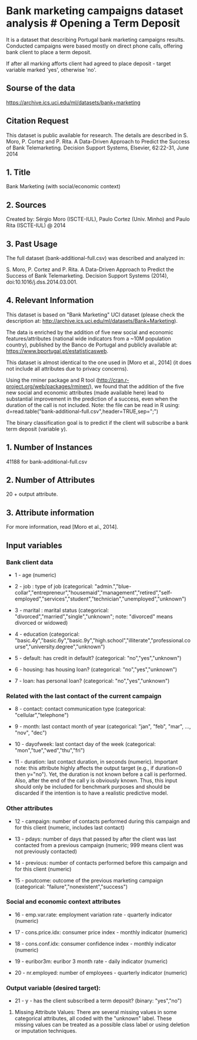# Bank marketing campaigns dataset analysis # Opening a Term Deposit

It is a dataset that describing Portugal bank marketing campaigns results.
Conducted campaigns were based mostly on direct phone calls, offering bank client to place a term deposit.

If after all marking afforts client had agreed to place deposit - target variable marked 'yes', otherwise 'no'.

## Sourse of the data
https://archive.ics.uci.edu/ml/datasets/bank+marketing

## Citation Request

This dataset is public available for research. The details are described in S. Moro, P. Cortez and P. Rita. A Data-Driven Approach to Predict the Success of Bank Telemarketing. Decision Support Systems, Elsevier, 62:22-31, June 2014

## 1. Title

Bank Marketing (with social/economic context)

## 2. Sources
Created by: Sérgio Moro (ISCTE-IUL), Paulo Cortez (Univ. Minho) and Paulo Rita (ISCTE-IUL) @ 2014

## 3. Past Usage

The full dataset (bank-additional-full.csv) was described and analyzed in:

S. Moro, P. Cortez and P. Rita. A Data-Driven Approach to Predict the Success of Bank Telemarketing. Decision Support Systems (2014), doi:10.1016/j.dss.2014.03.001.

## 4. Relevant Information

This dataset is based on "Bank Marketing" UCI dataset (please check the description at: http://archive.ics.uci.edu/ml/datasets/Bank+Marketing).

The data is enriched by the addition of five new social and economic features/attributes (national wide indicators from a ~10M population country), published by the Banco de Portugal and publicly available at: https://www.bportugal.pt/estatisticasweb.

This dataset is almost identical to the one used in [Moro et al., 2014] (it does not include all attributes due to privacy concerns).

Using the rminer package and R tool (http://cran.r-project.org/web/packages/rminer/), we found that the addition of the five new social and economic attributes (made available here) lead to substantial improvement in the prediction of a success, even when the duration of the call is not included. Note: the file can be read in R using: d=read.table("bank-additional-full.csv",header=TRUE,sep=";")

The binary classification goal is to predict if the client will subscribe a bank term deposit (variable y).

## 1. Number of Instances

41188 for bank-additional-full.csv

## 2. Number of Attributes

20 + output attribute.

## 3. Attribute information

For more information, read [Moro et al., 2014].

## Input variables

### Bank client data

* 1 - age (numeric)

* 2 - job : type of job (categorical: "admin.","blue-collar","entrepreneur","housemaid","management","retired","self-employed","services","student","technician","unemployed","unknown")

* 3 - marital : marital status (categorical: "divorced","married","single","unknown"; note: "divorced" means divorced or widowed)

* 4 - education (categorical: "basic.4y","basic.6y","basic.9y","high.school","illiterate","professional.course","university.degree","unknown")

* 5 - default: has credit in default? (categorical: "no","yes","unknown")

* 6 - housing: has housing loan? (categorical: "no","yes","unknown")

* 7 - loan: has personal loan? (categorical: "no","yes","unknown")

### Related with the last contact of the current campaign

* 8 - contact: contact communication type (categorical: "cellular","telephone")

* 9 - month: last contact month of year (categorical: "jan", "feb", "mar", …, "nov", "dec")

* 10 - dayofweek: last contact day of the week (categorical: "mon","tue","wed","thu","fri")

* 11 - duration: last contact duration, in seconds (numeric). Important note: this attribute highly affects the output target (e.g., if duration=0 then y="no"). Yet, the duration is not known before a call is performed. Also, after the end of the call y is obviously known. Thus, this input should only be included for benchmark purposes and should be discarded if the intention is to have a realistic predictive model.

### Other attributes

* 12 - campaign: number of contacts performed during this campaign and for this client (numeric, includes last contact)

* 13 - pdays: number of days that passed by after the client was last contacted from a previous campaign (numeric; 999 means client was not previously contacted)

* 14 - previous: number of contacts performed before this campaign and for this client (numeric)

* 15 - poutcome: outcome of the previous marketing campaign (categorical: "failure","nonexistent","success")

### Social and economic context attributes

* 16 - emp.var.rate: employment variation rate - quarterly indicator (numeric)

* 17 - cons.price.idx: consumer price index - monthly indicator (numeric)

* 18 - cons.conf.idx: consumer confidence index - monthly indicator (numeric)

* 19 - euribor3m: euribor 3 month rate - daily indicator (numeric)

* 20 - nr.employed: number of employees - quarterly indicator (numeric)

### Output variable (desired target):

* 21 - y - has the client subscribed a term deposit? (binary: "yes","no")

1. Missing Attribute Values: There are several missing values in some categorical attributes, all coded with the "unknown" label. These missing values can be treated as a possible class label or using deletion or imputation techniques.
